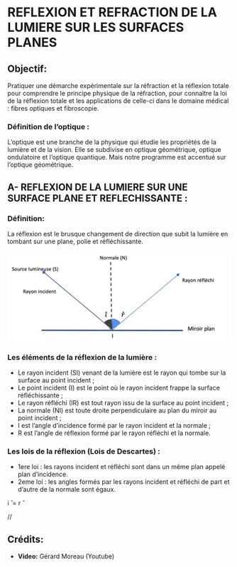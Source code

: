 # REFLEXION ET REFRACTION DE LA LUMIERE SUR LES SURFACES PLANES

## Objectif:

Pratiquer une démarche expérimentale sur la réfraction et la réflexion totale pour comprendre le principe physique de la réfraction, pour connaître la loi de la réflexion totale et les applications de celle-ci dans le domaine médical : fibres optiques et fibroscopie.

### Définition de l’optique : 
L’optique est une branche de la physique qui étudie les propriétés de la lumière et de la vision.
Elle se subdivise en optique géométrique, optique ondulatoire et l’optique quantique. Mais notre programme est accentué sur l’optique géométrique.

## A- REFLEXION DE LA LUMIERE SUR UNE SURFACE PLANE ET REFLECHISSANTE :

### Définition: 
La réflexion est le brusque changement de direction que subit la lumière en tombant sur une plane, polie et réfléchissante.

![](https://raw.githubusercontent.com/inimaga/Karandoula-File-Repo/main/Images/G10/Physique/10.2.1.1.1.A.png)
                      
### Les éléments de la réflexion de la lumière :
*  Le rayon incident (SI) venant de la lumière est le rayon qui tombe sur la surface au point incident ;
*  Le point incident (I) est le point où le rayon incident frappe la surface réfléchissante ;
*  Le rayon réfléchi (IR) est tout rayon issu de la surface au point incident ;
*  La normale (NI) est toute droite perpendiculaire au plan du miroir au point incident ;
*  I est l’angle d’incidence formé par le rayon incident et la normale ;
*  R est l’angle de réflexion formé par le rayon réfléchi et la normale.


### Les lois de la réflexion (Lois de Descartes) :
* 1ere loi : les rayons incident et réfléchi sont dans un même plan appelé plan d’incidence.
* 2eme loi : les angles formés par les rayons incident et réfléchi de part et d’autre de la normale sont égaux.                                       
 
 i ̂ = r ̂


//

## Crédits:

- **Video:**  Gérard Moreau (Youtube) 